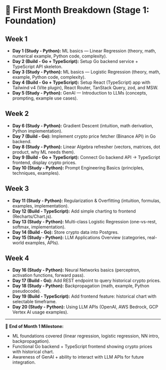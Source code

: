# 📅 First Month Breakdown (Stage 1: Foundation)

## Week 1

* **Day 1 (Study - Python):** ML basics — Linear Regression (theory, math, numerical example, Python code, complexity).
* **Day 2 (Build - Go + TypeScript):** Setup Go backend service + TypeScript API skeleton.
* **Day 3 (Study - Python):** ML basics — Logistic Regression (theory, math, example, Python code, complexity).
* **Day 4 (Build - Go + TypeScript):** Setup React (TypeScript) app with Tailwind v4 (Vite plugin), React Router, TanStack Query, zod, and MSW.
* **Day 5 (Study - Python):** GenAI — Introduction to LLMs (concepts, prompting, example use cases).

## Week 2

* **Day 6 (Study - Python):** Gradient Descent (intuition, math derivation, Python implementation).
* **Day 7 (Build - Go):** Implement crypto price fetcher (Binance API) in Go backend.
* **Day 8 (Study - Python):** Linear Algebra refresher (vectors, matrices, dot product, why ML needs them).
* **Day 9 (Build - Go + TypeScript):** Connect Go backend API → TypeScript frontend, display crypto prices.
* **Day 10 (Study - Python):** Prompt Engineering Basics (principles, techniques, examples).

## Week 3

* **Day 11 (Study - Python):** Regularization & Overfitting (intuition, formulas, examples, implementation).
* **Day 12 (Build - TypeScript):** Add simple charting to frontend (Recharts/Chart.js).
* **Day 13 (Study - Python):** Multi-class Logistic Regression (one-vs-rest, softmax, implementation).
* **Day 14 (Build - Go):** Store crypto data into Postgres.
* **Day 15 (Study - Python):** LLM Applications Overview (categories, real-world examples, APIs).

## Week 4

* **Day 16 (Study - Python):** Neural Networks basics (perceptron, activation functions, forward pass).
* **Day 17 (Build - Go):** Add REST endpoint to query historical crypto prices.
* **Day 18 (Study - Python):** Backpropagation (math, example, Python pseudocode).
* **Day 19 (Build - TypeScript):** Add frontend feature: historical chart with selectable timeframe.
* **Day 20 (Study - Python):** Using LLM APIs (OpenAI, AWS Bedrock, GCP Vertex AI usage examples).

---

🎯 **End of Month 1 Milestone:**

* ML foundations covered (linear regression, logistic regression, NN intro, backpropagation).
* Functional Go backend + TypeScript frontend showing crypto prices with historical chart.
* Awareness of GenAI + ability to interact with LLM APIs for future integration.

